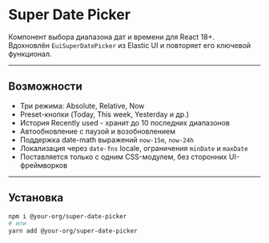 # Super Date Picker

Компонент выбора диапазона дат и времени для React 18+.  
Вдохновлён `EuiSuperDatePicker` из Elastic UI и повторяет его ключевой функционал.

---

## Возможности

- Три режима: Absolute, Relative, Now
- Preset-кнопки (Today, This week, Yesterday и др.)
- История Recently used - хранит до 10 последних диапазонов
- Автообновление с паузой и возобновлением
- Поддержка date-math выражений `now-15m`, `now-24h`
- Локализация через `date-fns` locale, ограничения `minDate` и `maxDate`
- Поставляется только с одним CSS-модулем, без сторонних UI-фреймворков

---

## Установка

```bash
npm i @your-org/super-date-picker
# или
yarn add @your-org/super-date-picker
